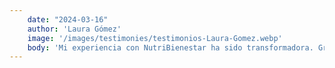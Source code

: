 ```yaml
---
    date: "2024-03-16"
    author: 'Laura Gómez'
    image: '/images/testimonies/testimonios-Laura-Gomez.webp'
    body: 'Mi experiencia con NutriBienestar ha sido transformadora. Gracias a la orientación de la Dra. Ana, logré cambiar mis hábitos alimenticios de manera sostenible, lo que ha mejorado mi energía y bienestar general. Su enfoque es muy humano, siempre escuchando y adaptando el plan a mis necesidades. ¡No puedo recomendarla lo suficiente!'
---
```

